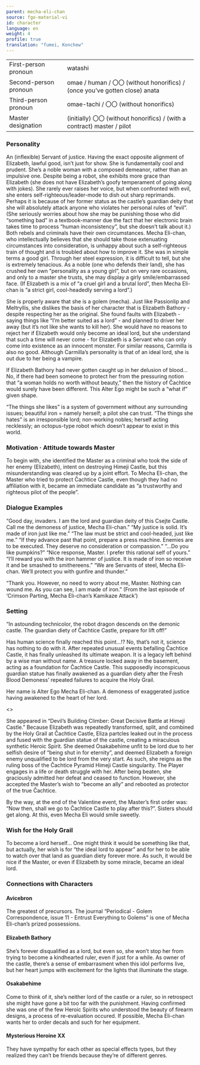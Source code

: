 ```yaml
---
parent: mecha-eli-chan
source: fgo-material-vi
id: character
language: en
weight: 4
profile: true
translation: "fumei, Konchew"
---
```


<table>
  <tr><td>First-person pronoun</td><td>watashi</td></tr>
  <tr><td>Second-person pronoun</td><td>omae / human / 〇〇 (without honorifics) / (once you’ve gotten close) anata</td></tr>
  <tr><td>Third-person pronoun</td><td>omae-tachi / 〇〇 (without honorifics)</td></tr>
  <tr><td>Master designation</td><td>(initially) 〇〇 (without honorifics) / (with a contract) master / pilot</td></tr>
</table>

### Personality

An (inflexible) Servant of justice.
Having the exact opposite alignment of Elizabeth, lawful good, isn’t just for show.
She is fundamentally cool and prudent.
She’s a noble woman with a composed demeanor, rather than an impulsive one. Despite being a robot, she exhibits more grace than Elizabeth (she does not have Elizabeth’s goofy temperament of going along with jokes). She rarely ever raises her voice, but when confronted with evil, she enters self-righteous/leader-mode to dish out sharp reprimands.
Perhaps it is because of her former status as the castle’s guardian deity that she will absolutely attack anyone who violates her personal rules of “evil”.
(She seriously worries about how she may be punishing those who did “something bad” in a textbook-manner due the fact that her electronic brain takes time to process “human inconsistency”, but she doesn’t talk about it.)
Both rebels and criminals have their own circumstances. Mecha Eli-chan, who intellectually believes that she should take those extenuating circumstances into consideration, is unhappy about such a self-righteous train of thought and is troubled about how to improve it.
She was in simple terms a good girl.
Through her steel expression, it is difficult to tell, but she is extremely tenacious.
As a noble (one who defends their land), she has crushed her own “personality as a young girl”, but on very rare occasions, and only to a master she trusts, she may display a girly smile/embarrassed face.
(If Elizabeth is a mix of “a cruel girl and a brutal lord”, then Mecha Eli-chan is “a strict girl, cool-headedly serving a lord”.)

She is properly aware that she is a golem (mecha).
Just like Passionlip and Meltryllis, she dislikes the basis of her character that is Elizabeth Bathory - despite respecting her as the original. She found faults with Elizabeth - saying things like “I’m better suited as a lord” - and planned to driver her away (but it’s not like she wants to kill her). She would have no reasons to reject her if Elizabeth would only become an ideal lord, but she understand that such a time will never come - for Elizabeth is a Servant who can only come into existence as an innocent monster. For similar reasons, Carmilla is also no good. Although Carmilla’s personality is that of an ideal lord, she is out due to her being a vampire.

If Elizabeth Bathory had never gotten caught up in her delusion of blood… No, if there had been someone to protect her from the pressuring notion that “a woman holds no worth without beauty,” then the history of Čachtice would surely have been different. This Alter Ego might be such a “what if” given shape.

“The things she likes” is a system of government without any surrounding issues; beautiful iron = namely herself; a pilot she can trust.
“The things she hates” is an irresponsible lord; non-working nobles; herself acting recklessly; an octopus-type robot which doesn’t appear to exist in this world.

### Motivation · Attitude towards Master

To begin with, she identified the Master as a criminal who took the side of her enemy (Elizabeth), intent on destroying Himeji Castle, but this misunderstanding was cleared up by a joint effort.
To Mecha Eli-chan, the Master who tried to protect Čachtice Castle, even though they had no affiliation with it, became an immediate candidate as “a trustworthy and righteous pilot of the people”.

### Dialogue Examples

“Good day, invaders. I am the lord and guardian deity of this Csejte Castle. Call me the demoness of justice, Mecha Eli-chan.”
“My justice is solid. It’s made of iron just like me.”
“The law must be strict and cool-headed, just like me.”
“If they advance past that point, prepare a press machine. Enemies are to be executed. They deserve no consideration or compassion.”
“…Do you like pumpkins?”
“Nice response, Master. I prefer this rational self of yours.”
“I’ll reward you with the iron hammer of justice. It is made of iron so receive it and be smashed to smithereens.”
“We are Servants of steel, Mecha Eli-chan. We’ll protect you with gunfire and thunder.”

“Thank you. However, no need to worry about me, Master. Nothing can wound me. As you can see, I am made of iron.” (From the last episode of ‘Crimson Parting, Mecha Eli-chan’s Kamikaze Attack’)

### Setting

“In astounding technicolor, the robot dragon descends on the demonic castle.
The guardian diety of Čachtice Castle, prepare for lift off!”

Has human science finally reached this point…!?
No, that’s not it, science has nothing to do with it.
After repeated unusual events befalling Čachtice Castle, it has finally unleashed its ultimate weapon.
It is a legacy left behind by a wise man without name.
A treasure locked away in the basement, acting as a foundation for Čachtice Castle.
This supposedly inconspicuous guardian statue has finally awakened as a guardian diety after the Fresh Blood Demoness’ repeated failures to acquire the Holy Grail.

Her name is Alter Ego Mecha Eli-chan.
A demoness of exaggerated justice having awakened to the heart of her lord.

<>

She appeared in “Devil’s Building Climber: Great Decisive Battle at Himeji Castle.”
Because Elizabeth was repeatedly transformed, split, and combined by the Holy Grail at Čachtice Castle, Eliza partcles leaked out in the process and fused with the guardian statue of the castle, creating a miraculous synthetic Heroic Spirit.
She deemed Osakabehime unfit to be lord due to her selfish desire of “being shut in for eternity”, and deemed Elizabeth a foreign enemy unqualified to be lord from the very start. As such, she reigns as the ruling boss of the Čachtice Pyramid Himeji Castle singularity. The Player engages in a life or death struggle with her.
After being beaten, she graciously admitted her defeat and ceased to function. However, she accepted the Master’s wish to “become an ally” and rebooted as protector of the true Čachtice.

By the way, at the end of the Valentine event, the Master’s first order was: “Now then, shall we go to Čachtice Castle to play after this?”. Sisters should get along. At this, even Mecha Eli would smile sweetly.

### Wish for the Holy Grail

To become a lord herself… One might think it would be something like that, but actually, her wish is for “the ideal lord to appear” and for her to be able to watch over that land as guardian diety forever more.
As such, it would be nice if the Master, or even if Elizabeth by some miracle, became an ideal lord.

### Connections with Characters

#### Avicebron

The greatest of precursors. The journal “Periodical - Golem Correspondence, issue 11 - Entrust Everything to Golems” is one of Mecha Eli-chan’s prized possessions.

#### Elizabeth Bathory

She’s forever disqualified as a lord, but even so, she won’t stop her from trying to become a kindhearted ruler, even if just for a while. As owner of the castle, there’s a sense of embarrasment when this idol performs live, but her heart jumps with excitement for the lights that illuminate the stage.

#### Osakabehime

Come to think of it, she’s neither lord of the castle or a ruler, so in retrospect she might have gone a bit too far with the punishment. Having confirmed she was one of the few Heroic Spirits who understood the beauty of firearm designs, a process of re-evaluation occured. If possible, Mecha Eli-chan wants her to order decals and such for her equipment.

#### Mysterious Heroine XX

They have sympathy for each other as special effects types, but they realized they can’t be friends because they’re of different genres.
